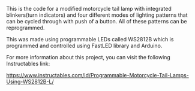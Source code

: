 This is the code for a modified motorcycle tail lamp with integrated blinkers(turn indicators) and four different modes of 
lighting patterns that can be cycled through with push of a button. All of these patterns can be reprogrammed. 

This was made using programmable LEDs called WS2812B which is programmed and controlled using FastLED library and Arduino. 

For more information about this project, you can visit the following Instructables link: 

https://www.instructables.com/id/Programmable-Motorcycle-Tail-Lamps-Using-WS2812B-L/
